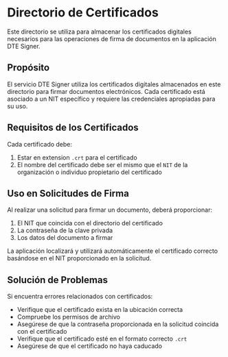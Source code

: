 # Directorio de Certificados

Este directorio se utiliza para almacenar los certificados digitales necesarios para las operaciones de firma de documentos en la aplicación DTE Signer.

## Propósito

El servicio DTE Signer utiliza los certificados digitales almacenados en este directorio para firmar documentos electrónicos. Cada certificado está asociado a un NIT específico y requiere las credenciales apropiadas para su uso.

## Requisitos de los Certificados

Cada certificado debe:

1. Estar en extension `.crt` para el certificado
2. El nombre del certificado debe ser el mismo que el `NIT` de la organización o individuo propietario del certificado

## Uso en Solicitudes de Firma

Al realizar una solicitud para firmar un documento, deberá proporcionar:

1. El NIT que coincida con el directorio del certificado
2. La contraseña de la clave privada
3. Los datos del documento a firmar

La aplicación localizará y utilizará automáticamente el certificado correcto basándose en el NIT proporcionado en la solicitud.

## Solución de Problemas

Si encuentra errores relacionados con certificados:

- Verifique que el certificado exista en la ubicación correcta
- Compruebe los permisos de archivo
- Asegúrese de que la contraseña proporcionada en la solicitud coincida con el certificado
- Verifique que el certificado esté en el formato correcto `.crt`
- Asegúrese de que el certificado no haya caducado

